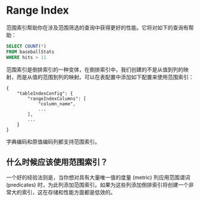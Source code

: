 # Range Index

范围索引帮助你在涉及范围筛选的查询中获得更好的性能。它将对如下的查询有帮助：

```sql
SELECT COUNT(*) 
FROM baseballStats 
WHERE hits > 11
```

范围索引是倒排索引的一种变体，在倒排索引中，我们创建的不是从值到列的映射，而是从值的范围到列的映射。可以在表配置中添加如下配置来使用范围索引：

```json5
{
    "tableIndexConfig": {
        "rangeIndexColumns": [
            "column_name",
            ...
        ],
        ...
    }
}
```

字典编码和原值编码列都支持范围索引。

## 什么时候应该使用范围索引？

一个好的经验法则是，当你想对具有大量唯一值的度量 (metric) 列应用范围谓词 (predicates) 时，为此列添加范围索引。如果为这些列添加倒排索引将创建一个非常大的索引，这在存储和性能方面都是低效的。
